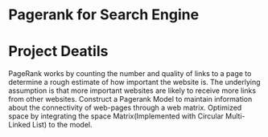 # Pagerank for Search Engine

# Project Deatils
PageRank works by counting the number and quality of links to a page to determine a rough estimate of how important the website is. The underlying assumption is that more important websites are likely to receive more links from other websites.
Construct a Pagerank Model to maintain information about the connectivity of web-pages through a web matrix.
Optimized space by integrating the space Matrix(Implemented with Circular Multi-Linked List) to the model.

